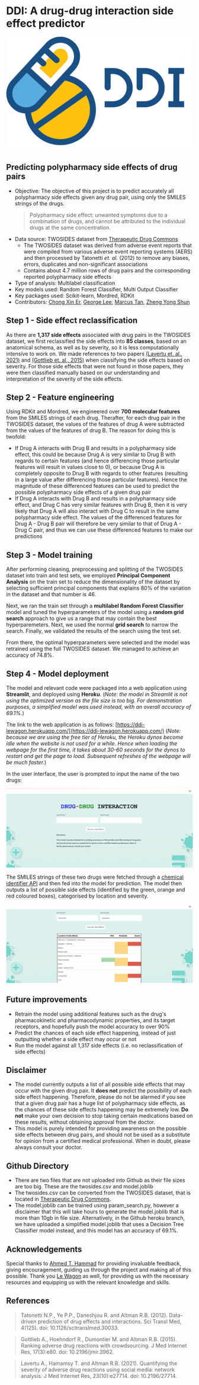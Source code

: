 # DDI: A drug-drug interaction side effect predictor
![ddi_logo](images/ddi_logo.png)

## Predicting polypharmacy side effects of drug pairs
- Objective: The objective of this project is to predict accurately all polypharmacy side effects given any drug pair, using only the SMILES strings of the drugs.
  > Polypharmacy side effect: unwanted symptoms due to a combination of drugs, and cannot be attributed to the individual drugs at the same concentration.
- Data source: TWOSIDES dataset from [Therapeutic Drug Commons](https://tdcommons.ai/multi_pred_tasks/ddi/)
  - The TWOSIDES dataset was derived from adverse event reports that were compiled from various adverse event reporting systems (AERS) and then processed by Tatonetti _et. al._ (2012) to remove any biases, errors, duplicates and non-significant associations
  - Contains about 4.7 million rows of drug pairs and the corresponding reported polypharmacy side effects
- Type of analysis: Multilabel classification
- Key models used: Random Forest Classifier, Multi Output Classifier
- Key packages used: Scikit-learn, Mordred, RDKit
- Contributors: [Chong Xin Er](https://github.com/chongxe1991), [George Lee](https://github.com/Georgejkl5), [Marcus Tan](https://github.com/marcustan-94), [Zheng Yong Shun](https://github.com/zyongshun)

## Step 1 - Side effect reclassification
As there are **1,317 side effects** associated with drug pairs in the TWOSIDES dataset, we first reclassified the side effects into **85 classes**, based on an anatomical schema, as well as by severity, so it is less computationally intensive to work on. We made references to two papers [(Lavertu et. al., 2021)](https://pubmed.ncbi.nlm.nih.gov/34673524/) and [(Gottlieb et. al., 2015)](https://pubmed.ncbi.nlm.nih.gov/25800813/) when classifying the side effects based on severity. For those side effects that were not found in those papers, they were then classified manually based on our understanding and interpretation of the severity of the side effects.

## Step 2 - Feature engineering
Using RDKit and Mordred, we engineered over **700 molecular features** from the SMILES strings of each drug. Therafter, for each drug pair in the TWOSIDES dataset, the values of the features of drug A were subtracted from the values of the features of drug B. The reason for doing this is twofold:
- If Drug A interacts with Drug B and results in a polypharmacy side effect, this could be because Drug A is very similar to Drug B with regards to certain features (and hence differencing those particular features will result in values close to 0), or because Drug A is completely opposite to Drug B with regards to other features (resulting in a large value after differencing those particular features). Hence the magnitude of these differenced features can be used to predict the possible polypharmacy side effects of a given drug pair
- If Drug A interacts with Drug B and results in a polypharmacy side effect, and Drug C has very similar features with Drug B, then it is very likely that Drug A will also interact with Drug C to result in the same polypharmacy side effect. The values of the differenced features for Drug A - Drug B pair will therefore be very similar to that of Drug A - Drug C pair, and thus we can use these differenced features to make our predictions

## Step 3 - Model training
After performing cleaning, preprocessing and splitting of the TWOSIDES dataset into train and test sets, we employed **Principal Component Analysis** on the train set to reduce the dimensionality of the dataset by selecting sufficient principal components that explains 80% of the variation in the dataset and that number is 46.

Next, we ran the train set through a **multilabel Random Forest Classifier** model and tuned the hyperparameters of the model using a **random grid search** approach to give us a range that may contain the best hyperparemeters. Next, we used the normal **grid search** to narrow the search. Finally, we validated the results of the search using the test set.

From there, the optimal hyperparameters were selected and the model was retrained using the full TWOSIDES dataset. We managed to achieve an accuracy of 74.8%.

## Step 4 - Model deployment
The model and relevant code were packaged into a web application using **Streamlit**, and deployed using **Heroku**. (*Note: the model in Streamlit is not using the optimized version as the file size is too big. For demonstration purposes, a simplified model was used instead, with an overall accuracy of 69.1%.*)

The link to the web application is as follows: [https://ddi-lewagon.herokuapp.com/](https://ddi-lewagon.herokuapp.com/) (*Note: because we are using the free tier of Heroku, the Heroku dynos become idle when the website is not used for a while. Hence when loading the webpage for the first time, it takes about 30-60 seconds for the dynos to restart and get the page to load. Subsequent refreshes of the webpage will be much faster.*)

In the user interface, the user is prompted to input the name of the two drugs:

![website page](images/website_1.png)

The SMILES strings of these two drugs were fetched through a [chemical identifier API](https://cactus.nci.nih.gov/chemical/structure) and then fed into the model for prediction. The model then outputs a list of possible side effects (identified by the green, orange and red coloured boxes), categorised by location and severity.

![website page output](images/website_2.png)

## Future improvements
- Retrain the model using additional features such as the drug's pharmacokinetic and pharmacodynamic properties, and its target receptors, and hopefully push the model accuracy to over 90%
- Predict the chances of each side effect happening, instead of just outputting whether a side effect may occur or not
- Run the model against all 1,317 side effects (i.e. no reclassification of side effects)

## Disclaimer
- The model currently outputs a list of all possible side effects that may occur with the given drug pair. It **does not** predict the possibility of each side effect happening. Therefore, please do not be alarmed if you see that a given drug pair has a huge list of polypharmacy side effects, as the chances of these side effects happening may be extremely low. **Do not** make your own decision to stop taking certain medications based on these results, without obtaining approval from the doctor.
- This model is purely intended for providing awareness on the possible side effects between drug pairs, and should not be used as a substitute for opinion from a certified medical professional. When in doubt, please always consult your doctor.

## Github Directory
- There are two files that are not uploaded into Github as their file sizes are too big. These are the twosides.csv and model.joblib
- The twosides.csv can be converted from the TWOSIDES dataset, that is located in [Therapeutic Drug Commons](https://tdcommons.ai/multi_pred_tasks/ddi/).
- The model.joblib can be trained using param_search.py, however a disclaimer that this will take hours to generate the model.joblib that is more than 10gb in file size. Alternatively, in the Github heroku branch, we have uploaded a simplified model.joblib that uses a Decision Tree Classifier model instead, and this model has an accuracy of 69.1%.

## Acknowledgements
Special thanks to [Ahmed T. Hammad](https://github.com/athammad) for providing invaluable feedback, giving encouragement, guiding us through the project and making all of this possible. Thank you [Le Wagon](https://www.lewagon.com/singapore) as well, for providing us with the necessary resources and equipping us with the relevant knowledge and skills.

## References
> Tatonetti N.P., Ye P.P., Daneshjou R. and Altman R.B. (2012). Data-driven prediction of drug effects and interactions. Sci Transl Med, 4(125). doi: 10.1126/scitranslmed.30033.

> Gottlieb A., Hoehndorf R., Dumontier M. and Altman R.B. (2015). Ranking adverse drug reactions with crowdsourcing. J Med Internet Res, 17(3):e80. doi: 10.2196/jmir.3962.

> Lavertu A., Hamamsy T. and Altman R.B. (2021). Quantifying the severity of adverse drug reactions using social media: network analysis. J Med Internet Res, 23(10):e27714. doi: 10.2196/27714.

